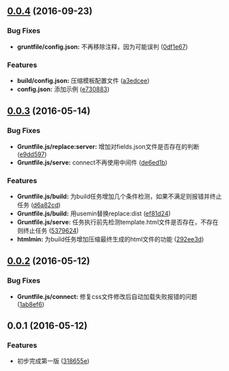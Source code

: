 <a name="0.0.4"></a>
## [0.0.4](shenlin/material-template-scaffold/compare/0.0.3...v0.0.4) (2016-09-23)


### Bug Fixes

* **gruntfile/config.json:** 不再移除注释，因为可能误判 ([0df1e67](shenlin/material-template-scaffold/commits/0df1e67))


### Features

* **build/config.json:** 压缩模板配置文件 ([a3edcee](shenlin/material-template-scaffold/commits/a3edcee))
* **config.json:** 添加示例 ([e730883](shenlin/material-template-scaffold/commits/e730883))



<a name="0.0.3"></a>
## [0.0.3](/http://git.weixinhost.com/shenlin/material-template-scaffold/compare/0.0.2...v0.0.3) (2016-05-14)


### Bug Fixes

* **Gruntfile.js/replace:server:** 增加对fields.json文件是否存在的判断 ([e9dd597](http://git.weixinhost.com/shenlin/material-template-scaffold/commits/e9dd597))
* **Gruntfile.js/serve:** connect不再使用中间件 ([de6ed1b](http://git.weixinhost.com/shenlin/material-template-scaffold/commits/de6ed1b))

### Features

* **Gruntfile.js/build:** 为build任务增加几个条件检测，如果不满足则报错并终止任务 ([d6a82cd](http://git.weixinhost.com/shenlin/material-template-scaffold/commits/d6a82cd))
* **Gruntfile.js/build:** 用usemin替换replace:dist ([ef81d24](http://git.weixinhost.com/shenlin/material-template-scaffold/commits/ef81d24))
* **Gruntfile.js/serve:** 任务执行前先检测template.html文件是否存在，不存在则终止任务 ([5379624](http://git.weixinhost.com/shenlin/material-template-scaffold/commits/5379624))
* **htmlmin:** 为build任务增加压缩最终生成的html文件的功能 ([292ee3d](http://git.weixinhost.com/shenlin/material-template-scaffold/commits/292ee3d))



<a name="0.0.2"></a>
## [0.0.2](/http://git.weixinhost.com/shenlin/material-template-scaffold/compare/0.0.1...v0.0.2) (2016-05-12)


### Bug Fixes

* **Gruntfile.js/connect:** 修复css文件修改后自动加载失败报错的问题 ([1ab8ef6](http://git.weixinhost.com/shenlin/material-template-scaffold/commits/1ab8ef6))



<a name="0.0.1"></a>
## 0.0.1 (2016-05-12)


### Features

* 初步完成第一版 ([318655e](http://git.weixinhost.com/shenlin/material-template-scaffold/commits/318655e))



